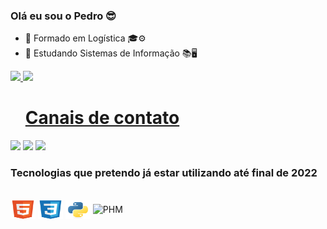 ### Olá eu sou o Pedro 😎

- 🌲 Formado em Logística 🎓⚙️
- 🌱 Estudando Sistemas de Informação 📚🖥️

<div>
  <a href="https://github.com/PedroHenriqueMR">
  <img height="180em" src="https://github-readme-stats.vercel.app/api?username=PedroHenriqueMR&show_icons=true&theme=dark&include_all_commits=true&count_private=true"/>
  <img height="180em" src="https://github-readme-stats.vercel.app/api/top-langs/?username=PedroHenriqueMR&layout=compact&langs_count=16&theme=dark"/>
    
</div>


 <div><ul><h1 class="title">Canais de contato</h1></ul>
                <a href="https://www.linkedin.com/in/pedro-henrique-4898861b0/" target= "blank"><img src="https://img.shields.io/badge/LinkedIn-0077B5?style=for-the-badge&logo=linkedin&logoColor=white"></a>
                <a href="https://www.instagram.com/p_h_m__/" target= "blank"><img src="https://img.shields.io/badge/Instagram-E4405F?style=for-the-badge&logo=instagram&logoColor=white"></a>
                <a href="https://Outlook.comPedropsn158@hotmail.com" target= "blank"><img src="https://img.shields.io/badge/Microsoft_Outlook-0078D4?style=for-the-badge&logo=microsoft-outlook&logoColor=white"></a>
            </div>
  
### Tecnologias que pretendo já estar utilizando até final de 2022
  
<div style="display: inline_block"><br>

  <img align="center" alt="PHM" height="30" width="40" src="https://raw.githubusercontent.com/devicons/devicon/master/icons/html5/html5-original.svg">
  <img align="center" alt="PHM" height="30" width="40" src="https://raw.githubusercontent.com/devicons/devicon/master/icons/css3/css3-original.svg">
  <img align="center" alt="PHM" height="30" width="40" src="https://raw.githubusercontent.com/devicons/devicon/master/icons/python/python-original.svg">
  <img align="center" alt="PHM" height="30" width="40" src="https://cdn.jsdelivr.net/gh/devicons/devicon/icons/javascript/javascript-original.svg" />

</svg>
 
</div>
